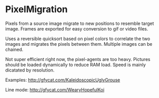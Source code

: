 PixelMigration
==============
Pixels from a source image migrate to new positions to resemble target image.
Frames are exported for easy conversion to gif or video files.

Uses a reversible quicksort based on pixel colors to correlate the two images and migrates the pixels between them.
Multiple images can be chained.

Not super efficient right now, the pixel-agents are too heavy. Pictures should be loaded dynamically to reduce RAM load. Speed is mainly dicatated by resolution.

Examples:
http://gfycat.com/KaleidoscopicUglyGrouse

Line mode:
http://gfycat.com/WearyHopefulKoi
